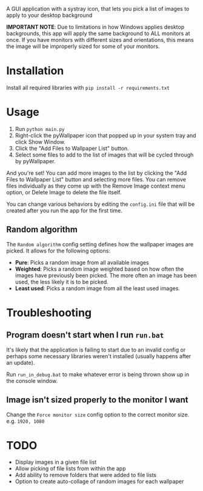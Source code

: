 A GUI application with a systray icon, that lets you pick a list of images to apply to your desktop background

**IMPORTANT NOTE**: Due to limitations in how Windows applies desktop backgrounds, this app will apply the same background to ALL monitors at once. If you have monitors with different sizes and orientations, this means the image will be improperly sized for some of your monitors.

# Installation

Install all required libraries with `pip install -r requirements.txt`

# Usage

1. Run `python main.py`
2. Right-click the pyWallpaper icon that popped up in your system tray and click Show Window.
3. Click the "Add Files to Wallpaper List" button.
4. Select some files to add to the list of images that will be cycled through by pyWallpaper.

And you're set! You can add more images to the list by clicking the "Add Files to Wallpaper List" button and selecting more files. You can remove files individually as they come up with the Remove Image context menu option, or Delete Image to delete the file itself.

You can change various behaviors by editing the `config.ini` file that will be created after you run the app for the first time.

## Random algorithm

The `Random algorithm` config setting defines how the wallpaper images are picked. It allows for the following options:

* **Pure**: Picks a random image from all available images
* **Weighted**: Picks a random image weighted based on how often the images have previously been picked. The more often an image has been used, the less likely it is to be picked.
* **Least used**: Picks a random image from all the least used images.

# Troubleshooting

## Program doesn't start when I run `run.bat`

It's likely that the application is failing to start due to an invalid config or perhaps some necessary libraries weren't installed (usually happens after an update).

Run `run_in_debug.bat` to make whatever error is being thrown show up in the console window.

## Image isn't sized properly to the monitor I want

Change the `Force monitor size` config option to the correct monitor size. e.g. `1920, 1080`

# TODO

* Display images in a given file list
* Allow picking of file lists from within the app
* Add ability to remove folders that were added to file lists
* Option to create auto-collage of random images for each wallpaper
